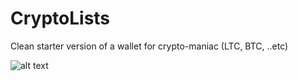 # CryptoLists
Clean starter version of a wallet for crypto-maniac (LTC, BTC, ..etc)

![alt text](https://github.com/[seifedd]/[cryptolists]/blob/master/Xcryptolist-flowchart.png)
